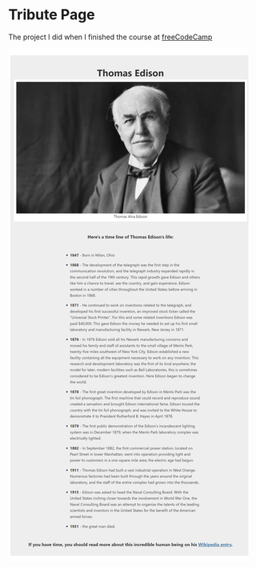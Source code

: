 **<h1>Tribute Page</h1>**

The project I did when I finished the course at <a href="https://www.freecodecamp.org/">freeCodeCamp</a>

![tribute-page](/review.png)
